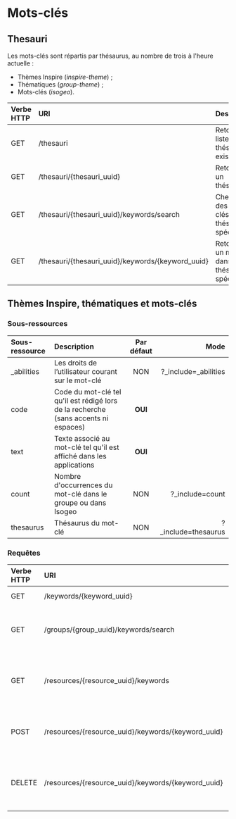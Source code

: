 # Mots-clés

## Thesauri

Les mots-clés sont répartis par thésaurus, au nombre de trois à l'heure actuelle :

- Thèmes Inspire (_inspire-theme_) ;
- Thématiques (_group-theme_) ;
- Mots-clés (_isogeo_).

| Verbe HTTP | URI                                               | Description                                      |
| :--------- | :------------------------------------------------ | :----------------------------------------------- |
| GET        | /thesauri                                         | Retourne la liste des thésauri existants         |
| GET        | /thesauri/{thesauri_uuid}                         | Retourne un thésaurus                            |
| GET        | /thesauri/{thesauri_uuid}/keywords/search         | Cherche des mots-clés dans le thésaurus spécifié |
| GET        | /thesauri/{thesauri_uuid}/keywords/{keyword_uuid} | Retourne un mot-clé dans le thésaurus spécifié   |

## Thèmes Inspire, thématiques et mots-clés

### Sous-ressources

| Sous-ressource | Description                                                                         | Par défaut | Mode                 |
| :--------------| :---------------------------------------------------------------------------------- | :--------: | -------------------: |
| _abilities     | Les droits de l’utilisateur courant sur le mot-clé                                  | NON        | ?_include=_abilities |
| code           | Code du mot-clé tel qu'il est rédigé lors de la recherche (sans accents ni espaces) | **OUI**    |                      |
| text           | Texte associé au mot-clé tel qu'il est affiché dans les applications                | **OUI**    |                      |
| count          | Nombre d'occurrences du mot-clé dans le groupe ou dans Isogeo                       | NON        | ?_include=count      |
| thesaurus      | Thésaurus du mot-clé                                                                | NON        | ?_include=thesaurus  |

### Requêtes

| Verbe HTTP | URI                                                | Description                                              |
| :--------- | :------------------------------------------------- | :------------------------------------------------------- |
| GET        | /keywords/{keyword_uuid}                           | Retourne un mot-clé                                      |
| GET        | /groups/{group_uuid}/keywords/search               | Cherche des mots-clés dans le groupe de travail          |
| GET        | /resources/{resource_uuid}/keywords                | Retourne la liste des mots-clés associés à une ressource |
| POST       | /resources/{resource_uuid}/keywords/{keyword_uuid} | Associe un mot-clé existant à une ressource              |
| DELETE     | /resources/{resource_uuid}/keywords/{keyword_uuid} | Supprime l'association entre un mot-clé et une ressource |
